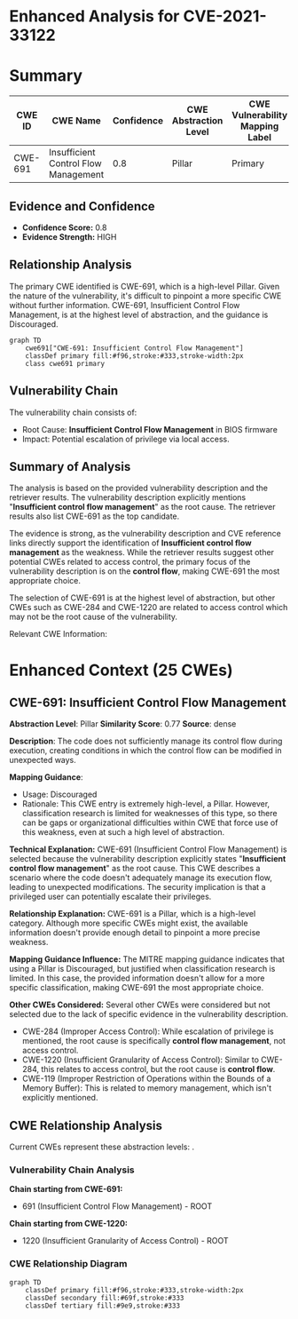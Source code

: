 # Enhanced Analysis for CVE-2021-33122

# Summary
| CWE ID  | CWE Name  | Confidence | CWE Abstraction Level | CWE Vulnerability Mapping Label | CWE-Vulnerability Mapping Notes |
|---|---|---|---|---|---|
| CWE-691 | Insufficient Control Flow Management | 0.8 | Pillar | Primary | Discouraged |

## Evidence and Confidence

*   **Confidence Score:** 0.8
*   **Evidence Strength:** HIGH

## Relationship Analysis
The primary CWE identified is CWE-691, which is a high-level Pillar. Given the nature of the vulnerability, it's difficult to pinpoint a more specific CWE without further information. CWE-691, Insufficient Control Flow Management, is at the highest level of abstraction, and the guidance is Discouraged.

```mermaid
graph TD
    cwe691["CWE-691: Insufficient Control Flow Management"]
    classDef primary fill:#f96,stroke:#333,stroke-width:2px
    class cwe691 primary
```

## Vulnerability Chain
The vulnerability chain consists of:
  - Root Cause: **Insufficient Control Flow Management** in BIOS firmware
  - Impact: Potential escalation of privilege via local access.

## Summary of Analysis
The analysis is based on the provided vulnerability description and the retriever results. The vulnerability description explicitly mentions "**Insufficient control flow management**" as the root cause. The retriever results also list CWE-691 as the top candidate.

The evidence is strong, as the vulnerability description and CVE reference links directly support the identification of **Insufficient control flow management** as the weakness. While the retriever results suggest other potential CWEs related to access control, the primary focus of the vulnerability description is on the **control flow**, making CWE-691 the most appropriate choice.

The selection of CWE-691 is at the highest level of abstraction, but other CWEs such as CWE-284 and CWE-1220 are related to access control which may not be the root cause of the vulnerability.

Relevant CWE Information:

# Enhanced Context (25 CWEs)

## CWE-691: Insufficient Control Flow Management
**Abstraction Level**: Pillar
**Similarity Score**: 0.77
**Source**: dense

**Description**:
The code does not sufficiently manage its control flow during execution, creating conditions in which the control flow can be modified in unexpected ways.

**Mapping Guidance**:
- Usage: Discouraged
- Rationale: This CWE entry is extremely high-level, a Pillar. However, classification research is limited for weaknesses of this type, so there can be gaps or organizational difficulties within CWE that force use of this weakness, even at such a high level of abstraction.

**Technical Explanation:**
CWE-691 (Insufficient Control Flow Management) is selected because the vulnerability description explicitly states "**Insufficient control flow management**" as the root cause. This CWE describes a scenario where the code doesn't adequately manage its execution flow, leading to unexpected modifications. The security implication is that a privileged user can potentially escalate their privileges.

**Relationship Explanation:**
CWE-691 is a Pillar, which is a high-level category. Although more specific CWEs might exist, the available information doesn't provide enough detail to pinpoint a more precise weakness.

**Mapping Guidance Influence:**
The MITRE mapping guidance indicates that using a Pillar is Discouraged, but justified when classification research is limited. In this case, the provided information doesn't allow for a more specific classification, making CWE-691 the most appropriate choice.

**Other CWEs Considered:**
Several other CWEs were considered but not selected due to the lack of specific evidence in the vulnerability description.
- CWE-284 (Improper Access Control): While escalation of privilege is mentioned, the root cause is specifically **control flow management**, not access control.
- CWE-1220 (Insufficient Granularity of Access Control): Similar to CWE-284, this relates to access control, but the root cause is **control flow**.
- CWE-119 (Improper Restriction of Operations within the Bounds of a Memory Buffer): This is related to memory management, which isn't explicitly mentioned.


## CWE Relationship Analysis

Current CWEs represent these abstraction levels: .


### Vulnerability Chain Analysis

**Chain starting from CWE-691:**
- 691 (Insufficient Control Flow Management) - ROOT


**Chain starting from CWE-1220:**
- 1220 (Insufficient Granularity of Access Control) - ROOT



### CWE Relationship Diagram

```mermaid
graph TD
    classDef primary fill:#f96,stroke:#333,stroke-width:2px
    classDef secondary fill:#69f,stroke:#333
    classDef tertiary fill:#9e9,stroke:#333
```